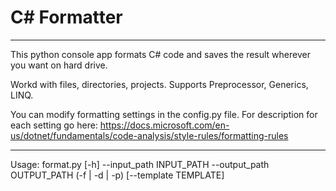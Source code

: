 # C# Formatter
____
This python console app formats C# code and saves the result wherever you want on hard drive.

Workd with files, directories, projects.
Supports Preprocessor, Generics, LINQ.

You can modify formatting settings in the config.py file.
For description for each setting go here: https://docs.microsoft.com/en-us/dotnet/fundamentals/code-analysis/style-rules/formatting-rules
____
Usage: format.py [-h] --input_path INPUT_PATH --output_path OUTPUT_PATH (-f | -d | -p) [--template TEMPLATE]
